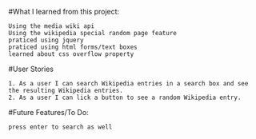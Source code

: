 
#What I learned from this project:
 ```
 Using the media wiki api
 Using the wikipedia special random page feature 
 praticed using jquery 
 praticed using html forms/text boxes
 learned about css overflow property
```
#User Stories
```
1. As a user I can search Wikipedia entries in a search box and see the resulting Wikipedia entries.
2. As a user I can lick a button to see a random Wikipedia entry.
```

#Future Features/To Do: 
  ```
  press enter to search as well


  ```